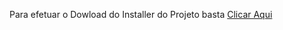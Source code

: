 Para efetuar o Dowload do Installer do Projeto basta  [Clicar Aqui](https://drive.google.com/file/d/1xbxh8SHUmvMAg3J6VALALKRgQCl5XUp4/view?usp=sharing)
